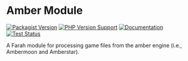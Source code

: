 Amber Module
============
[![Packagist Version](https://img.shields.io/packagist/v/slothsoft/amber)](https://packagist.org/packages/slothsoft/amber)
[![PHP Version Support](https://img.shields.io/packagist/php-v/slothsoft/amber)](https://www.php.net/)
[![Documentation](https://img.shields.io/badge/docs-reference-blue.svg)](https://faulo.github.io/slothsoft-amber/)
[![Test Status](../../actions/workflows/ci-tests.yml/badge.svg)](../../actions/workflows/ci-tests.yml)

A Farah module for processing game files from the amber engine (i.e., Ambermoon and Amberstar).